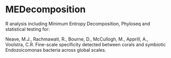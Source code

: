 # MEDecomposition

R analysis including Minimum Entropy Decomposition, Phyloseq and statistical testing for:

Neave, M.J., Rachmawati, R., Bourne, D., McCullogh, M., Apprill, A., Voolstra, C.R. Fine-scale specificity detected between corals and symbiotic Endozoicomonas bacteria across global scales. 
